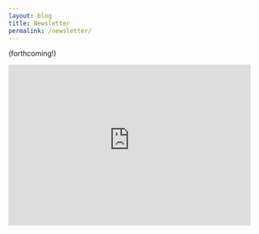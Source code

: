 ```yaml
---
layout: blog
title: Newsletter
permalink: /newsletter/
---
```


(forthcoming!)

<iframe src="https://rewiredaudio.substack.com/embed" width="480" height="320" frameborder="0" scrolling="no"></iframe>